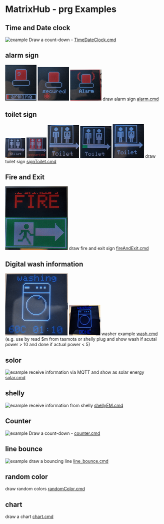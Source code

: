 
# MatrixHub - prg Examples 

## Time and Date clock
![example](../images/example_clock.gif)
Draw a count-down - <a href='TimeDateClock.cmd'>TimeDateClock.cmd</a>

## alarm sign
![example](../images/alarm1.gif) ![example](../images/alarm2.gif) ![example](../images/alarm3.gif)
draw alarm sign  <a href='alarm.cmd'>alarm.cmd</a>

## toilet sign
![example](../images/toilet1.gif) ![example](../images/toilet2.gif) ![example](../images/toilet3.gif)
![example](../images/toilet11.gif) ![example](../images/toilet22.gif)
draw toilet sign  <a href='signToilet.cmd'>signToilet.cmd</a>

## Fire and Exit
![example](../images/FireAndExit.gif)
draw fire and exit sign  <a href='fireAndExit.cmd'>fireAndExit.cmd</a>

## Digital wash information
![example](../images/wash2.gif) ![example](../images/wash.gif)
washer example  <a href='wash.cmd'>wash.cmd</a>
(e.g. use by read $m from tasmota or shelly plug and show wash if acutal power > 10 and done if actual power < 5)

## solor
![example](../images/example_pv2.gif)
receive information via MQTT and show as solar energy
<a href='solar.cmd'>solar.cmd</a>

## shelly
![example](../images/shellyEM2.gif)
receive information from shelly
<a href='shellyEM.cmd'>shellyEM.cmd</a>

## Counter 
![example](../images/example_counter.gif)
Draw a count-down - <a href='counter.cmd'>counter.cmd</a>

## line bounce
![example](../images/example_line.gif)
draw a bouncing line  <a href='counter.cmd'>line_bounce.cmd</a>

## random color
draw random colors <a href='counter.cmd'>randomColor.cmd</a>

## chart
draw a chart  <a href='chart.cmd'>chart.cmd</a>


